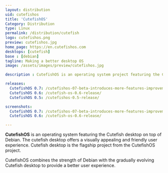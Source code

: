 ```yaml
---
layout: distribution
uid: cutefishos
title: 'CutefishOS'
Category: Distribution
type: Linux
permalink: /distribution/cutefish
logo: cutefishos.png
preview: cutefishos.jpg
home_page: https://en.cutefishos.com
desktops: [cutefish]
base : [debian]
tagline: Making a better desktop OS
image: /assets/images/preview/cutefishos.jpg

description : CutefishOS is an operating system project featuring the Cutefish Desktop on top of Debian. The Cutefish desktop offers a macOS-like user experience.

releases:
  CutefishOS 0.7: /cutefishos-07-beta-introduces-more-features-improvements/
  CutefishOS 0.6: /cutefish-os-0.6-release/
  CutefishOS 0.5: /cutefishos-0.5-release/

screenshots:
  CutefishOS 0.7: /cutefishos-07-beta-introduces-more-features-improvements/
  CutefishOS 0.6: /cutefish-os-0.6-release/

---
```


**CutefishOS** is an operating system featuring the Cutefish desktop on top of Debian. The cutefish desktop offers a visually appealing and friendly user experience. Cutefish desktop is the flagship project from the CutefishOS project.

CutefishOS combines the strength of Debian with the gradually evolving Cutefish desktop to provide a better user experience.